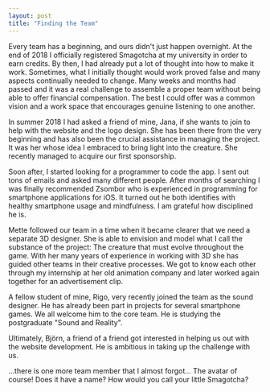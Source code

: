 ```yaml
---
layout: post
title: "Finding the Team"
---
```


Every team has a beginning, and ours didn't just happen overnight. At the end of 2018 I officially registered Smagotcha at my university in order to earn credits. By then, I had already put a lot of thought into how to make it work. Sometimes, what I initially thought would work proved false and many aspects continually needed to change. Many weeks and months had passed and it was a real challenge to assemble a proper team without being able to offer financial compensation. The best I could offer was a common vision and a work space that encourages genuine listening to one another.

In summer 2018 I had asked a friend of mine, Jana, if she wants to join to help with the website and the logo design. She has been there from the very beginning and has also been the crucial assistance in managing the project. It was her whose idea I embraced to bring light into the creature. She recently managed to acquire our first sponsorship.

Soon after, I started looking for a programmer to code the app. I sent out tons of emails and asked many different people. After months of searching I was finally recommended Zsombor who is experienced in programming for smartphone applications for iOS. It turned out he both identifies with healthy smartphone usage and mindfulness. I am grateful how disciplined he is.

Mette followed our team in a time when it became clearer that we need a separate 3D designer. She is able to envision and model what I call the substance of the project: The creature that must evolve throughout the game. With her many years of experience in working with 3D she has guided other teams in their creative processes. We got to know each other through my internship at her old animation company and later worked again together for an advertisement clip. 

A fellow student of mine, Rigo, very recently joined the team as the sound designer. He has already been part in projects for several smartphone games. We all welcome him to the core team. He is studying the postgraduate "Sound and Reality".

Ultimately, Björn, a friend of a friend got interested in helping us out with the website development. He is ambitious in taking up the challenge with us. 

...there is one more team member that I almost forgot... The avatar of course! Does it have a name? How would you call your little Smagotcha? 

